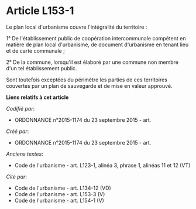 # Article L153-1

Le plan local d'urbanisme couvre l'intégralité du territoire :

1° De l'établissement public de coopération intercommunale compétent en matière de plan local d'urbanisme, de document
d'urbanisme en tenant lieu et de carte communale ;

2° De la commune, lorsqu'il est élaboré par une commune non membre d'un tel établissement public.

Sont toutefois exceptées du périmètre les parties de ces territoires couvertes par un plan de sauvegarde et de mise en valeur
approuvé.

**Liens relatifs à cet article**

_Codifié par_:

  - ORDONNANCE n°2015-1174 du 23 septembre 2015 - art.

_Créé par_:

  - ORDONNANCE n°2015-1174 du 23 septembre 2015 - art.

_Anciens textes_:

  - Code de l'urbanisme - art. L123-1, alinéa 3, phrase 1, alinéas 11 et 12  (VT)

_Cité par_:

  - Code de l'urbanisme - art. L134-12 (VD)
  - Code de l'urbanisme - art. L153-3 (V)
  - Code de l'urbanisme - art. L154-1 (V)
